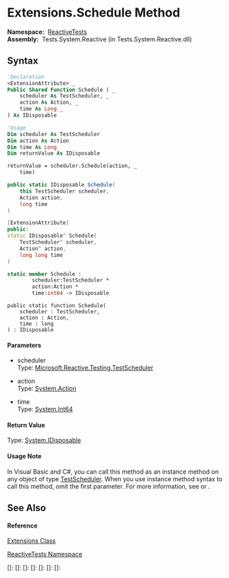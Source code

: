 # Extensions.Schedule Method

**Namespace:**  [ReactiveTests](ReactiveTests\ReactiveTests.md)  
**Assembly:**  Tests.System.Reactive (in Tests.System.Reactive.dll)

## Syntax

```vb
'Declaration
<ExtensionAttribute> _
Public Shared Function Schedule ( _
    scheduler As TestScheduler, _
    action As Action, _
    time As Long _
) As IDisposable
```

```vb
'Usage
Dim scheduler As TestScheduler
Dim action As Action
Dim time As Long
Dim returnValue As IDisposable

returnValue = scheduler.Schedule(action, _
    time)
```

```csharp
public static IDisposable Schedule(
    this TestScheduler scheduler,
    Action action,
    long time
)
```

```c++
[ExtensionAttribute]
public:
static IDisposable^ Schedule(
    TestScheduler^ scheduler, 
    Action^ action, 
    long long time
)
```

```fsharp
static member Schedule : 
        scheduler:TestScheduler * 
        action:Action * 
        time:int64 -> IDisposable 
```

```jscript
public static function Schedule(
    scheduler : TestScheduler, 
    action : Action, 
    time : long
) : IDisposable
```

#### Parameters

- scheduler  
  Type: [Microsoft.Reactive.Testing.TestScheduler](TestScheduler\TestScheduler.md)

- action  
  Type: [System.Action](https://msdn.microsoft.com/en-us/library/Bb534741)

- time  
  Type: [System.Int64](https://msdn.microsoft.com/en-us/library/6yy583ek)

#### Return Value

Type: [System.IDisposable](https://msdn.microsoft.com/en-us/library/aax125c9)

#### Usage Note

In Visual Basic and C\#, you can call this method as an instance method on any object of type [TestScheduler](TestScheduler\TestScheduler.md). When you use instance method syntax to call this method, omit the first parameter. For more information, see [](https://msdn.microsoft.com/en-us/library/Bb384936) or [](https://msdn.microsoft.com/en-us/library/Bb383977).

## See Also

#### Reference

[Extensions Class](Extensions\Extensions.md)

[ReactiveTests Namespace](ReactiveTests\ReactiveTests.md)

[]: 
[]: 
[]: 
[]: 
[]: 
[]: 
[]: 